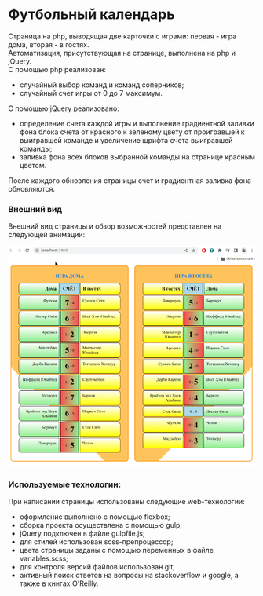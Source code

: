 # Футбольный календарь

Страница на php, выводящая две карточки с играми: первая - игра дома, вторая - в гостях.  
Автоматизация, присутствующая на странице, выполнена на php и jQuery.  
С помощью php реализован:
- случайный выбор команд и команд соперников;
- случайный счет игры от 0 до 7 максимум.

С помощью jQuery реализовано:
- определение счета каждой игры и выполнение градиентной заливки фона блока счета от красного к зеленому цвету от проигравшей к выигравшей команде и увеличение шрифта счета выигравшей команды;
- заливка фона всех блоков выбранной команды на странице красным цветом.

После каждого обновления страницы счет и градиентная заливка фона обновляются.

### Внешний вид

Внешний вид страницы и обзор возможностей представлен на следующей анимации:

![Football calendar](oneteam.gif)

### Используемые технологии:

При написании страницы использованы следующие web-технологии:

- оформление выполнено с помощью flexbox;
- сборка проекта осуществлена с помощью gulp;
- jQuery подключен в файле gulpfile.js;
- для стилей использован scss-препроцессор;
- цвета страницы заданы с помощью переменных в файле variables.scss;
- для контроля версий файлов использован git;
- активный поиск ответов на вопросы на stackoverflow и google, а также в книгах O'Reilly.
